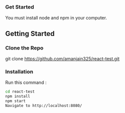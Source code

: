 ### Get Started 

You must install node and npm in your computer.

## Getting Started

### Clone the Repo

git clone https://github.com/amanjain325/react-test.git


### Installation

Run this command :

```sh
cd react-test
npm install
npm start
Navigate to http://localhost:8080/
```
